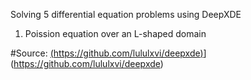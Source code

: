 Solving 5 differential equation problems using DeepXDE

1) Poission equation over an L-shaped domain
   

#Source: 
[(https://github.com/lululxvi/deepxde)](https://github.com/lululxvi/deepxde)](https://github.com/lululxvi/deepxde)
